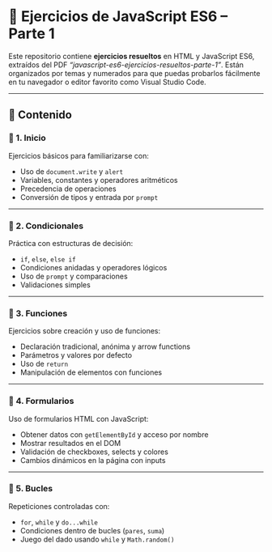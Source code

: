 # 🧠 Ejercicios de JavaScript ES6 – Parte 1

Este repositorio contiene **ejercicios resueltos** en HTML y JavaScript ES6, extraídos del PDF _“javascript-es6-ejercicios-resueltos-parte-1”_. Están organizados por temas y numerados para que puedas probarlos fácilmente en tu navegador o editor favorito como Visual Studio Code. 

---

## 📁 Contenido

### 🔹 1. Inicio 
Ejercicios básicos para familiarizarse con:
- Uso de `document.write` y `alert`
- Variables, constantes y operadores aritméticos
- Precedencia de operaciones
- Conversión de tipos y entrada por `prompt`

---

### 🔹 2. Condicionales 
Práctica con estructuras de decisión:
- `if`, `else`, `else if`
- Condiciones anidadas y operadores lógicos
- Uso de `prompt` y comparaciones
- Validaciones simples

---

### 🔹 3. Funciones 
Ejercicios sobre creación y uso de funciones:
- Declaración tradicional, anónima y arrow functions
- Parámetros y valores por defecto
- Uso de `return`
- Manipulación de elementos con funciones

---

### 🔹 4. Formularios 
Uso de formularios HTML con JavaScript:
- Obtener datos con `getElementById` y acceso por nombre
- Mostrar resultados en el DOM
- Validación de checkboxes, selects y colores
- Cambios dinámicos en la página con inputs

---

### 🔹 5. Bucles 
Repeticiones controladas con:
- `for`, `while` y `do...while`
- Condiciones dentro de bucles (`pares`, `suma`)
- Juego del dado usando `while` y `Math.random()`
